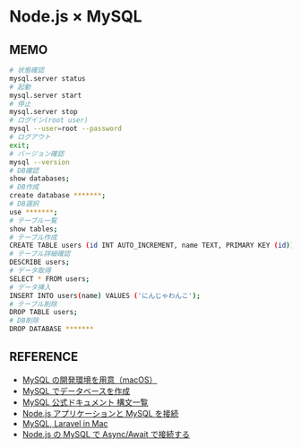 # Node.js × MySQL

## MEMO

```bash
# 状態確認
mysql.server status
# 起動
mysql.server start
# 停止
mysql.server stop
# ログイン(root user)
mysql --user=root --password
# ログアウト
exit;
# バージョン確認
mysql --version
# DB確認
show databases;
# DB作成
create database *******;
# DB選択
use *******;
# テーブル一覧
show tables;
# テーブル作成
CREATE TABLE users (id INT AUTO_INCREMENT, name TEXT, PRIMARY KEY (id));
# テーブル詳細確認
DESCRIBE users;
# データ取得
SELECT * FROM users;
# データ挿入
INSERT INTO users(name) VALUES ('にんじゃわんこ');
# テーブル削除
DROP TABLE users;
# DB削除
DROP DATABASE *******

```

## REFERENCE

- [MySQL の開発環境を用意（macOS）](https://prog-8.com/docs/mysql-env)
- [MySQL でデータベースを作成](https://prog-8.com/docs/mysql-database-setup)
- [MySQL 公式ドキュメント 構文一覧](https://dev.mysql.com/doc/refman/5.6/ja/create-table.html)
- [Node.js アプリケーションと MySQL を接続](https://prog-8.com/docs/nodejs-mysql)
- [MySQL, Laravel in Mac](https://reffect.co.jp/laravel/mysql-laravel-in-mac)
- [Node.js の MySQL で Async/Await で接続する](https://thr3a.hatenablog.com/entry/20200817/1597650222)
